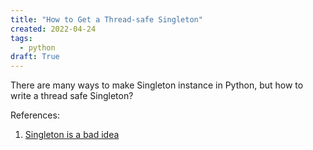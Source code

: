 ```yaml
---
title: "How to Get a Thread-safe Singleton"
created: 2022-04-24
tags:
  - python
draft: True
---
```


There are many ways to make Singleton instance in Python, but how to write a
thread safe Singleton?

References:

1. [Singleton is a bad idea](https://nedbatchelder.com/blog/202204/singleton_is_a_bad_idea.html)
